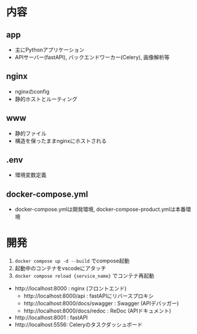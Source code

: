 # 内容
## app
- 主にPythonアプリケーション
- APIサーバー(fastAPI), バックエンドワーカー(Celery), 画像解析等
## nginx
- nginxのconfig
- 静的ホストとルーティング
## www
- 静的ファイル
- 構造を保ったままnginxにホストされる
## .env
- 環境変数定義
## docker-compose.yml
- docker-compose.ymlは開発環境, docker-compose-product.ymlは本番環境

# 開発
1. `docker compose up -d --build` でcompose起動
1. 起動中のコンテナをvscodeにアタッチ
1. `docker compose reload {service_name}` でコンテナ再起動
- http://localhost:8000 : nginx (フロントエンド)
  - http://localhost:8000/api : fastAPIにリバースプロキシ
  - http://localhost:8000/docs/swagger : Swagger (APIデバッガー)
  - http://localhost:8000/docs/redoc : ReDoc (APIドキュメント)
- http://localhost:8001 : fastAPI
- http://localhost:5556: Celeryのタスクダッシュボード
